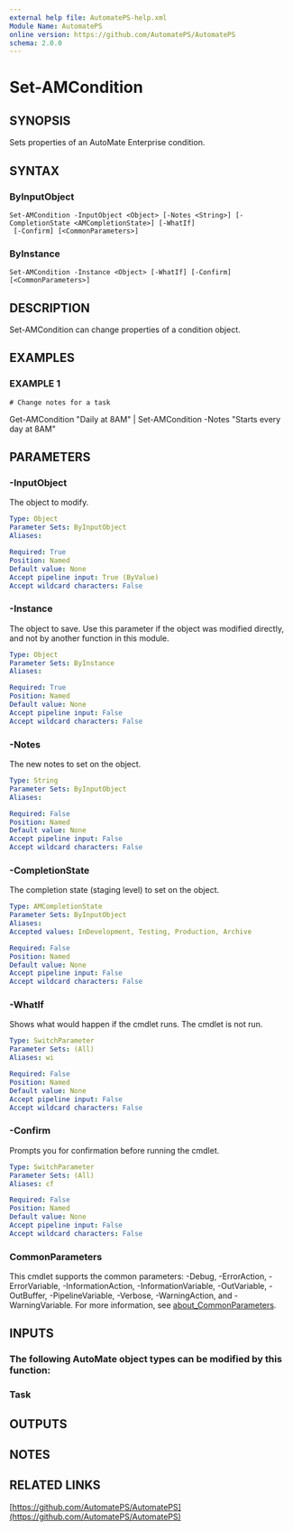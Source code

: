 ```yaml
---
external help file: AutomatePS-help.xml
Module Name: AutomatePS
online version: https://github.com/AutomatePS/AutomatePS
schema: 2.0.0
---
```


# Set-AMCondition

## SYNOPSIS
Sets properties of an AutoMate Enterprise condition.

## SYNTAX

### ByInputObject
```
Set-AMCondition -InputObject <Object> [-Notes <String>] [-CompletionState <AMCompletionState>] [-WhatIf]
 [-Confirm] [<CommonParameters>]
```

### ByInstance
```
Set-AMCondition -Instance <Object> [-WhatIf] [-Confirm] [<CommonParameters>]
```

## DESCRIPTION
Set-AMCondition can change properties of a condition object.

## EXAMPLES

### EXAMPLE 1
```
# Change notes for a task
```

Get-AMCondition "Daily at 8AM" | Set-AMCondition -Notes "Starts every day at 8AM"

## PARAMETERS

### -InputObject
The object to modify.

```yaml
Type: Object
Parameter Sets: ByInputObject
Aliases:

Required: True
Position: Named
Default value: None
Accept pipeline input: True (ByValue)
Accept wildcard characters: False
```

### -Instance
The object to save. 
Use this parameter if the object was modified directly, and not by another function in this module.

```yaml
Type: Object
Parameter Sets: ByInstance
Aliases:

Required: True
Position: Named
Default value: None
Accept pipeline input: False
Accept wildcard characters: False
```

### -Notes
The new notes to set on the object.

```yaml
Type: String
Parameter Sets: ByInputObject
Aliases:

Required: False
Position: Named
Default value: None
Accept pipeline input: False
Accept wildcard characters: False
```

### -CompletionState
The completion state (staging level) to set on the object.

```yaml
Type: AMCompletionState
Parameter Sets: ByInputObject
Aliases:
Accepted values: InDevelopment, Testing, Production, Archive

Required: False
Position: Named
Default value: None
Accept pipeline input: False
Accept wildcard characters: False
```

### -WhatIf
Shows what would happen if the cmdlet runs.
The cmdlet is not run.

```yaml
Type: SwitchParameter
Parameter Sets: (All)
Aliases: wi

Required: False
Position: Named
Default value: None
Accept pipeline input: False
Accept wildcard characters: False
```

### -Confirm
Prompts you for confirmation before running the cmdlet.

```yaml
Type: SwitchParameter
Parameter Sets: (All)
Aliases: cf

Required: False
Position: Named
Default value: None
Accept pipeline input: False
Accept wildcard characters: False
```

### CommonParameters
This cmdlet supports the common parameters: -Debug, -ErrorAction, -ErrorVariable, -InformationAction, -InformationVariable, -OutVariable, -OutBuffer, -PipelineVariable, -Verbose, -WarningAction, and -WarningVariable. For more information, see [about_CommonParameters](http://go.microsoft.com/fwlink/?LinkID=113216).

## INPUTS

### The following AutoMate object types can be modified by this function:
### Task
## OUTPUTS

## NOTES

## RELATED LINKS

[https://github.com/AutomatePS/AutomatePS](https://github.com/AutomatePS/AutomatePS)

